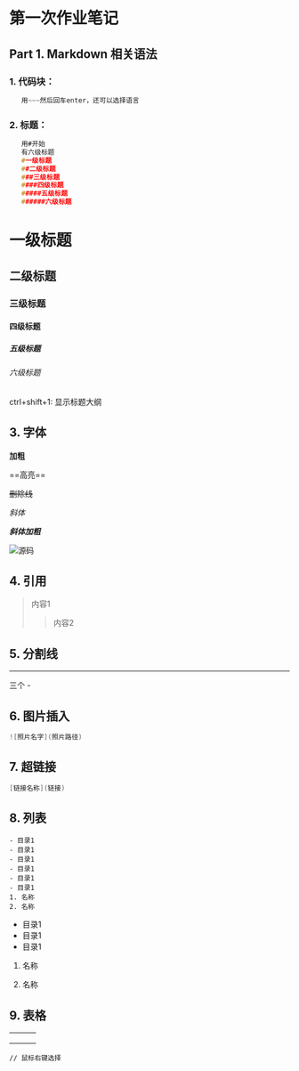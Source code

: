 # 第一次作业笔记

## Part 1. Markdown 相关语法

### 1. 代码块：

~~~java
   用~~~然后回车enter，还可以选择语言


~~~

### 2. 标题：

~~~c
   用#开始
   有六级标题
   #一级标题
   ##二级标题
   ###三级标题
   ####四级标题
   #####五级标题
   ######六级标题
~~~

#  一级标题
   ##  二级标题
   ###  三级标题
   ####  四级标题
   #####  五级标题
   ######  六级标题

ctrl+shift+1: 显示标题大纲

## 3. 字体

**加粗**

==高亮==

~~删除线~~

*斜体*

***斜体加粗***

![源码](D:\Typora\Files\image-20210522163928972.png)





## 4. 引用

> 内容1
>
> > 内容2

## 5. 分割线

---

三个 - 

## 6. 图片插入

~~~java
![照片名字](照片路径) 
~~~

## 7. 超链接

~~~java
[链接名称](链接)
~~~

## 8. 列表

~~~
- 目录1
- 目录1
- 目录1
- 目录1
- 目录1
- 目录1
1. 名称
2. 名称
~~~

- 目录1
- 目录1
- 目录1

1. 名称

2. 名称

   

## 9. 表格

|      |      |      |
| ---- | ---- | ---- |
|      |      |      |
|      |      |      |
|      |      |      |

~~~
// 鼠标右键选择
~~~

